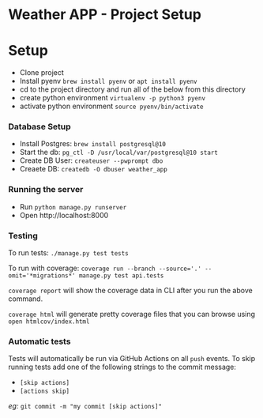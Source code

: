 # Weather APP - Project Setup

# Setup
- Clone project
- Install pyenv `brew install pyenv` or `apt install pyenv`
- cd to the project directory and run all of the below from this directory
- create python environment `virtualenv -p python3 pyenv`
- activate python environment `source pyenv/bin/activate`


### Database Setup

- Install Postgres: `brew install postgresql@10`
- Start the db: `pg_ctl -D /usr/local/var/postgresql@10 start`
- Create DB User: `createuser --pwprompt dbo`
- Creaete DB: `createdb -O dbuser weather_app`


### Running the server
- Run `python manage.py runserver`
- Open http://localhost:8000


### Testing

To run tests: `./manage.py test tests` 

To run with coverage:  `coverage run --branch --source='.' --omit='*migrations*' manage.py test api.tests`

`coverage report` will show the coverage data in CLI after you run the above command.

`coverage html` will generate pretty coverage files that you can browse using `open htmlcov/index.html`


### Automatic tests
Tests will automatically be run via GitHub Actions on all `push` events. To skip running tests add one 
of the following strings to the commit message:

- `[skip actions]`
- `[actions skip]`

_eg:_ `git commit -m "my commit [skip actions]"`

